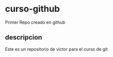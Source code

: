 # curso-github
Primer Repo creado en github

## descripcion
Este es un repositorio de victor para el curso de git
